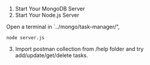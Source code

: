 1. Start Your MongoDB Server
2. Start Your Node.js Server

Open a terminal in `../mongo/task-manager/",

```
node server.js
```

3. Import postman collection from /help folder and try add/update/get/delete tasks.